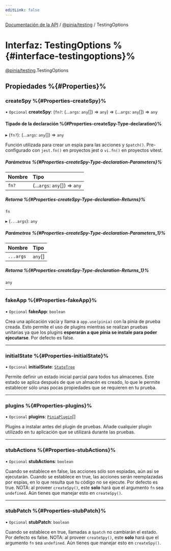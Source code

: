 ```yaml
---
editLink: false
---
```


[Documentación de la API](../index.md) / [@pinia/testing](../modules/pinia_testing.md) / TestingOptions

# Interfaz: TestingOptions %{#interface-testingoptions}%

[@pinia/testing](../modules/pinia_testing.md).TestingOptions

## Propiedades %{#Properties}%

### createSpy %{#Properties-createSpy}%

• `Opcional` **createSpy**: (`fn?`: (...`args`: `any`[]) => `any`) => (...`args`: `any`[]) => `any`

#### Tipado de la declaración %{#Properties-createSpy-Type-declaration}%

▸ (`fn?`): (...`args`: `any`[]) => `any`

Función utilizada para crear un espía para las acciones y `$patch()`. Pre-configurado con `jest.fn()` en proyectos jest o `vi.fn()` en proyectos vitest. 

##### Parámetros %{#Properties-createSpy-Type-declaration-Parameters}%

| Nombre | Tipo |
| :------ | :------ |
| `fn?` | (...`args`: `any`[]) => `any` |

##### Retorna %{#Properties-createSpy-Type-declaration-Returns}%

`fn`

▸ (`...args`): `any`

##### Parámetros %{#Properties-createSpy-Type-declaration-Parameters_1}%

| Nombre | Tipo |
| :------ | :------ |
| `...args` | `any`[] |

##### Retorna %{#Properties-createSpy-Type-declaration-Returns_1}%

`any`

___

### fakeApp %{#Properties-fakeApp}%

• `Opcional` **fakeApp**: `boolean`

Crea una aplicación vacía y llama a `app.use(pinia)` con la pinia de prueba 
creada. Esto permite el uso de plugins mientras se realizan pruebas unitarias
ya que los plugins **esperarán a que pinia se instale para poder ejecutarse**.
Por defecto es false.

___

### initialState %{#Properties-initialState}%

• `Opcional` **initialState**: [`StateTree`](../modules/pinia.md#statetree)

Permite definir un estado inicial parcial para todos tus almacenes. Este estado se aplica después de que un almacén es creado, lo que le permite establecer sólo unas pocas propiedades que se requieren en tu prueba.

___

### plugins %{#Properties-plugins}%

• `Opcional` **plugins**: [`PiniaPlugin`](pinia.PiniaPlugin.md)[]

Plugins a instalar antes del plugin de pruebas. Añade cualquier plugin utilizado en 
tu aplicación que se utilizará durante las pruebas.

___

### stubActions %{#Properties-stubActions}%

• `Opcional` **stubActions**: `boolean`

Cuando se establece en false, las acciones sólo son espiadas, aún así se ejecutarán. Cuando 
se establece en true, las acciones serán reemplazadas por espías, en lo que resulta que tu código 
no se ejecute. Por defecto es true. NOTA: al proveer `createSpy()`,
este **solo** hará que el argumento `fn` sea `undefined`. Aún tienes que
manejar esto en `createSpy()`.

___

### stubPatch %{#Properties-stubPatch}%

• `Opcional` **stubPatch**: `boolean`

Cuando se establece en true, llamadas a `$patch`  no cambiarán el estado. Por defecto es
false. NOTA: al proveer `createSpy()`, este **solo** hará que el argumento `fn` 
sea `undefined`. Aún tienes que manejar esto en `createSpy()`.
